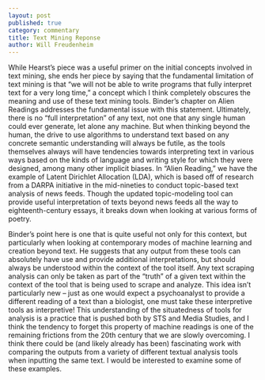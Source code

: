 ```yaml
---
layout: post
published: true
category: commentary
title: Text Mining Reponse
author: Will Freudenheim
---
```

While Hearst’s piece was a useful primer on the initial concepts involved in text mining, she ends her piece by saying that the fundamental limitation of text mining is that “we will not be able to write programs that fully interpret text for a very long time,” a concept which I think completely obscures the meaning and use of these text mining tools. Binder’s chapter on Alien Readings addresses the fundamental issue with this statement. Ultimately, there is no “full interpretation” of any text, not one that any single human could ever generate, let alone any machine. But when thinking beyond the human, the drive to use algorithms to understand text based on any concrete semantic understanding will always be futile, as the tools themselves always will have tendencies towards interpreting text in various ways based on the kinds of language and writing style for which they were designed, among many other implicit biases. In “Alien Reading,” we have the example of Latent Dirichlet Allocation (LDA), which is based off of research from a DARPA initiative in the mid-nineties to conduct topic-based text analysis of news feeds. Though the updated topic-modeling tool can provide useful interpretation of texts beyond news feeds all the way to eighteenth-century essays, it breaks down when looking at various forms of poetry.

Binder’s point here is one that is quite useful not only for this context, but particularly when looking at contemporary modes of machine learning and creation beyond text. He suggests that any output from these tools can absolutely have use and provide additional interpretations, but should always be understood within the context of the tool itself. Any text scraping analysis can only be taken as part of the “truth” of a given text within the context of the tool that is being used to scrape and analyze. This idea isn’t particularly new – just as one would expect a psychoanalyst to provide a different reading of a text than a biologist, one must take these interpretive tools as interpretive! This understanding of the situatedness of tools for analysis is a practice that is pushed both by STS and Media Studies, and I think the tendency to forget this property of machine readings is one of the remaining frictions from the 20th century that we are slowly overcoming. I think there could be (and likely already has been) fascinating work with comparing the outputs from a variety of different textual analysis tools when inputting the same text. I would be interested to examine some of these examples.